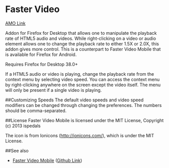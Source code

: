 # Faster Video

[AMO Link](https://addons.mozilla.org/en-US/firefox/addon/faster-video/)

Addon for Firefox for Desktop that allows one to manipulate the playback rate of HTML5 audio and videos.
While right-clicking on a video or audio element allows one to change the playback rate to either 1.5X or 2.0X, this
addon gives more control.
This is a counterpart to Faster Video Mobile that is available for Firefox for Android.

Requires Firefox for Desktop 38.0+

If a HTML5 audio or video is playing, change the playback rate from the context menu by selecting video speed. You can access the context menu
by right-clicking anywhere on the screen except the video itself.
The menu will only be present if a single video is playing.

##Customizing Speeds
The default video speeds and video speed modifiers can be changed through changing the preferences. The numbers should be comma-separated.

##License
Faster Video Mobile is licensed under the MIT License, Copyright (c) 2013 ispedals

The icon is from Ionicons (http://ionicons.com/), which is under the MIT License.

##See also
* [Faster Video Mobile](https://addons.mozilla.org/en-US/android/addon/faster-video-mobile) ([Github Link](https://github.com/ispedals/Faster-Video-Mobile))
